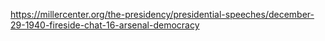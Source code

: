 https://millercenter.org/the-presidency/presidential-speeches/december-29-1940-fireside-chat-16-arsenal-democracy
